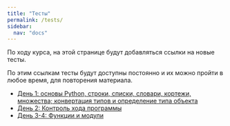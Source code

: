 ```yaml
---
title: "Тесты"
permalink: /tests/
sidebar:
  nav: "docs"
---
```


По ходу курса, на этой странице будут добавляться ссылки на новые тесты.

По этим ссылкам тесты будут доступны постоянно и их можно пройти в любое время, для повторения материала.

* [День 1: основы Python, строки, списки, словари, кортежи, множества; конвертация типов и определение типа объекта](https://docs.google.com/forms/d/e/1FAIpQLSdNO2-K44qeBZJ1tMqH9JN3HAmlXPfM5AtvedofBSBBx7VIvg/viewform?usp=sf_link)
* [День 2: Контроль хода программы](https://docs.google.com/forms/d/e/1FAIpQLSfyMyrziYq0DEVImM3znMykT81FmOcTtUpyzSmd8SfOMB8z5Q/viewform?usp=sf_link)
* [День 3-4: Функции и модули](https://goo.gl/forms/7m9nMzxUna5U5Qw93)
